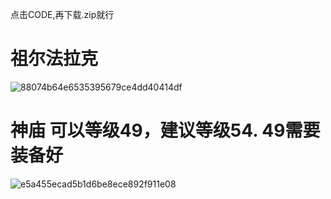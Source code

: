 
点击CODE,再下载.zip就行

# 祖尔法拉克
![88074b64e6535395679ce4dd40414df](https://user-images.githubusercontent.com/66978533/163598969-ef2b3046-4393-4139-9bd8-b77bf81d311e.png)
# 神庙 可以等级49，建议等级54. 49需要装备好
![e5a455ecad5b1d6be8ece892f911e08](https://user-images.githubusercontent.com/66978533/163598990-5d263921-788d-44c7-a984-a3daa2a134c8.png)

